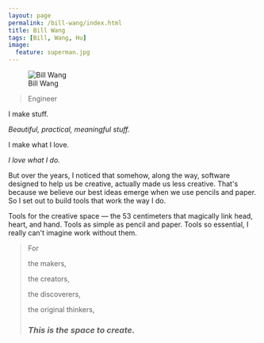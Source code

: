 ```yaml
---
layout: page
permalink: /bill-wang/index.html
title: Bill Wang
tags: [Bill, Wang, Hu]
image:
  feature: superman.jpg
---
```

<figure>
  <img src="{{ site.url }}/images/superman.jpg" alt="Bill Wang">
  <figcaption>Bill Wang</figcaption>
</figure>

>Engineer

I
make
stuff.


*Beautiful, practical, meaningful stuff.*


I make what I love.

*I love what I do.*


But over the years, I noticed that somehow, along the way, software designed to help us be creative, actually made us less creative. That's because we believe our best ideas emerge when we use pencils and paper.
So I set out to build tools that work the way I do.


Tools for the creative space — the 53 centimeters that magically link head, heart, and hand. Tools as simple as pencil and paper. Tools so essential, I  really can't imagine work without them.


> For
>
> the makers,
> 
> the creators,
> 
> the discoverers,
> 
> the original thinkers,
> 
> ### *This is the space to create.* ###